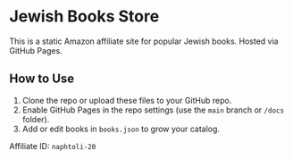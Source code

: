 # Jewish Books Store

This is a static Amazon affiliate site for popular Jewish books. Hosted via GitHub Pages.

## How to Use

1. Clone the repo or upload these files to your GitHub repo.
2. Enable GitHub Pages in the repo settings (use the `main` branch or `/docs` folder).
3. Add or edit books in `books.json` to grow your catalog.

Affiliate ID: `naphtoli-20`

